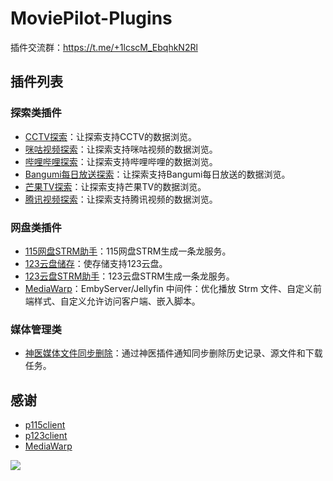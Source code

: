 # MoviePilot-Plugins

插件交流群：https://t.me/+1lcscM_EbqhkN2Rl

## 插件列表

### 探索类插件

- [CCTV探索](https://github.com/DDS-Derek/MoviePilot-Plugins/tree/main/plugins.v2/cctvdiscover)：让探索支持CCTV的数据浏览。
- [咪咕视频探索](https://github.com/DDS-Derek/MoviePilot-Plugins/tree/main/plugins.v2/migudiscover)：让探索支持咪咕视频的数据浏览。
- [哔哩哔哩探索](https://github.com/DDS-Derek/MoviePilot-Plugins/tree/main/plugins.v2/bilibilidiscover)：让探索支持哔哩哔哩的数据浏览。
- [Bangumi每日放送探索](https://github.com/DDS-Derek/MoviePilot-Plugins/tree/main/plugins.v2/bangumidailydiscover)：让探索支持Bangumi每日放送的数据浏览。
- [芒果TV探索](https://github.com/DDS-Derek/MoviePilot-Plugins/tree/main/plugins.v2/mangguodiscover)：让探索支持芒果TV的数据浏览。
- [腾讯视频探索](https://github.com/DDS-Derek/MoviePilot-Plugins/tree/main/plugins.v2/tencentvideodiscover)：让探索支持腾讯视频的数据浏览。

### 网盘类插件

- [115网盘STRM助手](https://github.com/DDS-Derek/MoviePilot-Plugins/tree/main/docs/p115strmhelper)：115网盘STRM生成一条龙服务。
- [123云盘储存](https://github.com/DDS-Derek/MoviePilot-Plugins/tree/main/plugins.v2/p123disk)：使存储支持123云盘。
- [123云盘STRM助手](https://github.com/DDS-Derek/MoviePilot-Plugins/tree/main/plugins.v2/p123strmhelper)：123云盘STRM生成一条龙服务。
- [MediaWarp](https://github.com/DDS-Derek/MoviePilot-Plugins/tree/main/plugins.v2/mediawarp)：EmbyServer/Jellyfin 中间件：优化播放 Strm 文件、自定义前端样式、自定义允许访问客户端、嵌入脚本。

### 媒体管理类

- [神医媒体文件同步删除](https://github.com/DDS-Derek/MoviePilot-Plugins/tree/main/plugins.v2/samediasyncdel)：通过神医插件通知同步删除历史记录、源文件和下载任务。

## 感谢

- [p115client](https://github.com/ChenyangGao/p115client)
- [p123client](https://github.com/ChenyangGao/p123client)
- [MediaWarp](https://github.com/Akimio521/MediaWarp)

<a href="https://github.com/DDS-Derek/MoviePilot-Plugins/graphs/contributors"><img src="https://contrib.rocks/image?repo=DDS-Derek/MoviePilot-Plugins"></a>